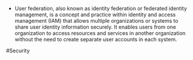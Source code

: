 - User federation, also known as identity federation or federated identity management, is a concept and practice within identity and access management (IAM) that allows multiple organizations or systems to share user identity information securely. It enables users from one organization to access resources and services in another organization without the need to create separate user accounts in each system.

#Security 